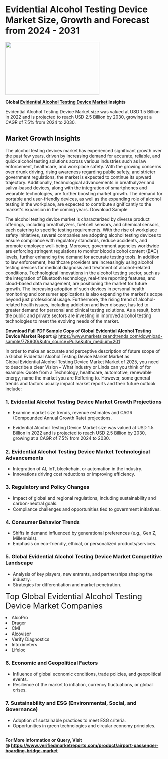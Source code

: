 <H1>Evidential Alcohol Testing Device Market Size, Growth and Forecast from 2024 - 2031</H1><img class="aligncenter size-medium wp-image-584254" src="https://thirdeyenews.in/wp-content/uploads/2024/09/Global-Market-Research-300x168.jpeg" alt="" width="300" height="168" /><p><strong>Global&nbsp;<a href="https://www.marketsizeandtrends.com/download-sample/778900/&amp;utm_source=Pulse&amp;utm_medium=201">Evidential Alcohol Testing Device Market</a> Insights</strong></p><p>Evidential Alcohol Testing Device Market size was valued at USD 1.5 Billion in 2022 and is projected to reach USD 2.5 Billion by 2030, growing at a CAGR of 7.5% from 2024 to 2030.</p><p><h2>Market Growth Insights</h2> <p>The alcohol testing devices market has experienced significant growth over the past few years, driven by increasing demand for accurate, reliable, and quick alcohol testing solutions across various industries such as law enforcement, healthcare, and workplace safety. With the growing concerns over drunk driving, rising awareness regarding public safety, and stricter government regulations, the market is expected to continue its upward trajectory. Additionally, technological advancements in breathalyzer and saliva-based devices, along with the integration of smartphones and wearable technologies, are further boosting market growth. The demand for portable and user-friendly devices, as well as the expanding role of alcohol testing in the workplace, are expected to contribute significantly to the market's expansion in the coming years. Download Sample </p> <p>The alcohol testing device market is characterized by diverse product offerings, including breathalyzers, fuel cell sensors, and chemical sensors, each catering to specific testing requirements. With the rise of workplace safety initiatives, several companies are adopting alcohol testing devices to ensure compliance with regulatory standards, reduce accidents, and promote employee well-being. Moreover, government agencies worldwide are enforcing stringent regulations to monitor blood alcohol content (BAC) levels, further enhancing the demand for accurate testing tools. In addition to law enforcement, healthcare providers are increasingly using alcohol testing devices for medical diagnosis and treatment of alcohol-related conditions. Technological innovations in the alcohol testing sector, such as the integration of Bluetooth technology, real-time reporting features, and cloud-based data management, are positioning the market for future growth. The increasing adoption of such devices in personal health monitoring and consumer applications is also expanding the market's scope beyond just professional usage. Furthermore, the rising trend of alcohol-related health issues, including addiction and liver disease, has led to greater demand for personal and clinical testing solutions. As a result, both the public and private sectors are investing in improved alcohol testing technologies to meet the evolving needs of the market. </p><p><span class=""><strong>Download Full PDF Sample Copy of Global Evidential Alcohol Testing Device Market Report</strong> @ <a href="https://www.marketsizeandtrends.com/download-sample/778900/&amp;utm_source=Pulse&amp;utm_medium=201" target="_blank">https://www.marketsizeandtrends.com/download-sample/778900/&amp;utm_source=Pulse&amp;utm_medium=201</a></span></p><p>In order to make an accurate and perceptive description of future scope of a Global&nbsp;Evidential Alcohol Testing Device Market Market as Global&nbsp;Evidential Alcohol Testing Device Market Market of 2025, you need to describe a clear Vision &ndash; What Industry or Linda can you think of for example: Quote from a Technology, healthcare, automotive, renewable energy, name the market you are Reffering to. However, some general trends and factors usually impact market reports and their future outlook include:</p><h3>1.&nbsp;<strong>Evidential Alcohol Testing Device Market Growth Projections</strong></h3><ul><li>Examine market size trends, revenue estimates and CAGR (Compounded Annual Growth Rate) projections.</li><li><p>Evidential Alcohol Testing Device Market size was valued at USD 1.5 Billion in 2022 and is projected to reach USD 2.5 Billion by 2030, growing at a CAGR of 7.5% from 2024 to 2030.</p></li></ul><h3>2.&nbsp;<strong>Evidential Alcohol Testing Device Market Technological Advancements</strong></h3><ul><li>Integration of AI, IoT, blockchain, or automation in the industry.</li><li>Innovations driving cost reductions or improving efficiency.</li></ul><h3>3.&nbsp;<strong>Regulatory and Policy Changes</strong></h3><ul><li>Impact of global and regional regulations, including sustainability and carbon-neutral goals.</li><li>Compliance challenges and opportunities tied to government initiatives.</li></ul><h3>4.&nbsp;<strong>Consumer Behavior Trends</strong></h3><ul><li>Shifts in demand influenced by generational preferences (e.g., Gen Z, Millennials).</li><li>Emphasis on eco-friendly, ethical, or personalized products/services.</li></ul><h3>5.&nbsp;<strong>Global Evidential Alcohol Testing Device Market Competitive Landscape</strong></h3><ul><li>Analysis of key players, new entrants, and partnerships shaping the industry.</li><li>Strategies for differentiation and market penetration.</li></ul><p data-pm-slice="1 1 []"><span style="color: inherit; font-family: inherit; font-size: 25px;">Top Global Evidential Alcohol Testing Device Market Companies</span></p><div class="" data-test-id=""><p><li>AlcoPro</li><li> Drager</li><li> CMI</li><li> Alcovisor</li><li> Verify Diagnostics</li><li> Intoximeters</li><li> Lifeloc</li></p></div><h3>6.&nbsp;<strong>Economic and Geopolitical Factors</strong></h3><ul><li>Influence of global economic conditions, trade policies, and geopolitical events.</li><li>Resilience of the market to inflation, currency fluctuations, or global crises.</li></ul><h3>7.&nbsp;<strong>Sustainability and ESG (Environmental, Social, and Governance)</strong></h3><ul><li>Adoption of sustainable practices to meet ESG criteria.</li><li>Opportunities in green technologies and circular economy principles.</li></ul><h2><strong style="font-size: 14px;">For More Information or Query, Visit @&nbsp;</strong><a style="background-color: #ffffff; font-size: 14px;" href="https://www.marketsizeandtrends.com/report/evidential-alcohol-testing-device-market/" target="_blank">https://www.verifiedmarketreports.com/product/airport-passenger-boarding-bridge-market</a></h2>
